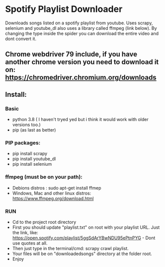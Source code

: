 # Spotify Playlist Downloader
Downloads songs listed on a spotify playlist from youtube. Uses scrapy, selenium and youtube_dl also uses a library called ffmpeg (link below).
By changing the type inside the spider you can download the entire video and dont convert it.

## Chrome webdriver 79 include, if you have another chrome version you need to download it on: https://chromedriver.chromium.org/downloads

## Install:
### Basic
- python 3.8 ( I haven't tryed yed but i think it would work with older versions too.)
- pip (as last as better)



### PIP packages:
- pip install scrapy
- pip install youtube_dl
- pip install selenium

### ffmpeg (must be on your path):
- Debions distros : sudo apt-get install ffmep
- Windows, Mac and other linux distros: https://www.ffmpeg.org/download.html

### RUN
- Cd to the project root directory
- First you should update "playlist.txt" on root with your playlist URL. Just the link, like: https://open.spotify.com/playlist/5ggSdArYBwNDU95ePtnPYG  - Dont use quotes at all.
- Then just type in the terminal/cmd: scrapy crawl playlist. 
- Your files will be on "downloadedsongs" directory at the folder root.  
- Enjoy
